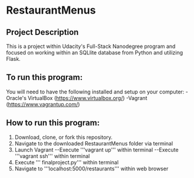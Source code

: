 # RestaurantMenus
## Project Description

This is a project within Udacity's Full-Stack Nanodegree program and focused on working within an SQLlite database from Python and utilizing Flask. 

## To run this program:
You will need to have the following installed and setup on your computer:
-Oracle's VirtualBox (https://www.virtualbox.org/)
-Vagrant (https://www.vagrantup.com/)

## How to run this program:

1. Download, clone, or fork this repository. 
2. Navigate to the downloaded RestaurantMenus folder via terminal
3. Launch Vagrant
--Execute '''vagrant up''' within terminal
--Execute '''vagrant ssh''' within terminal
4. Execute ''' finalproject.py''' within terminal
5. Navigate to '''localhost:5000/restaurants''' within web browser

